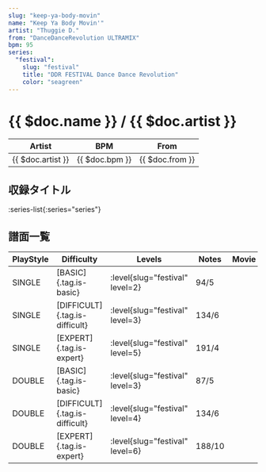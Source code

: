 ```yaml
---
slug: "keep-ya-body-movin"
name: "Keep Ya Body Movin'"
artist: "Thuggie D."
from: "DanceDanceRevolution ULTRAMIX"
bpm: 95
series:
  "festival":
    slug: "festival"
    title: "DDR FESTIVAL Dance Dance Revolution"
    color: "seagreen"
---
```


# {{ $doc.name }} / {{ $doc.artist }}

|Artist|BPM|From|
|------|---|----|
|{{ $doc.artist }}|{{ $doc.bpm }}|{{ $doc.from }}|

## 収録タイトル

:series-list{:series="series"}

## 譜面一覧

|PlayStyle|Difficulty|Levels|Notes|Movie|
|---------|----------|------|-----|-----|
|SINGLE|[BASIC]{.tag.is-basic}|:level{slug="festival" level=2}|94/5||
|SINGLE|[DIFFICULT]{.tag.is-difficult}|:level{slug="festival" level=3}|134/6||
|SINGLE|[EXPERT]{.tag.is-expert}|:level{slug="festival" level=5}|191/4||
|DOUBLE|[BASIC]{.tag.is-basic}|:level{slug="festival" level=3}|87/5||
|DOUBLE|[DIFFICULT]{.tag.is-difficult}|:level{slug="festival" level=4}|134/6||
|DOUBLE|[EXPERT]{.tag.is-expert}|:level{slug="festival" level=6}|188/10||
